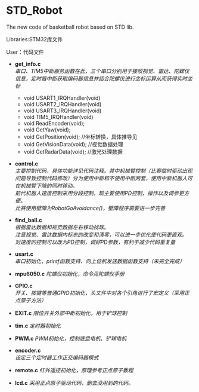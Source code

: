 # STD_Robot
The new code of basketball robot based on STD lib.

Libraries:STM32库文件

User：代码文件
* **get_info.c**<br>
*串口、TIM5中断服务函数在此，三个串口分别用于接收视觉、雷达、陀螺仪信息，定时器中断获取编码器信息并结合陀螺仪进行坐标运算从而获得实时坐标<br>*
	 * void USART1_IRQHandler(void)
	 * void USART2_IRQHandler(void)
	 * void USART3_IRQHandler(void)
	 * void TIM5_IRQHandler(void)
	 * void ReadEncoder(void);
	 * void GetYaw(void);
	 * void GetPosition(void);		//坐标转换，具体推导见
	 * void GetVisionData(void);		//视觉数据处理
	 * void GetRadarData(void);		//激光处理数据<br>
	 
* **control.c**<br>
*主要控制代码，具体功能详见代码注释。其中机械臂控制（比赛临时驱动出现问题导致控制代码修改）分为使用中断和不使用中断两套，使用中断机器人可在机械臂下降的同时移动。<br>
前代机器人速度控制采用分段控制，现主要使用PD控制，操作以及调参更方便。<br>
比赛使用壁障为RobotGoAvoidance()，壁障程序需要进一步完善<br>*

* **find_ball.c**<br>
*根据雷达数据和视觉数据左右移动找球。<br>
注意视觉、雷达数据内标志的改变和清零，可以进一步优化使代码更直观。<br>
对速度的控制可以改为PD控制，调好PD参数，有利于减少代码重复量<br>*

* **usart.c**<br>
*串口初始化、printf函数支持、向上位机发送数据函数支持（未完全完成）<br>*

* **mpu6050.c**
*陀螺仪初始化，命令见陀螺仪手册<br>*

*  **GPIO.c**<br>
*开关、按键等普通GPIO初始化，头文件中对各个引角进行了宏定义（采用正点原子方法）*
* **EXIT.c**
*限位开关外部中断初始化，用于铲球控制<br>*

* **tim.c** 
*定时器初始化*
* **PWM.c** 
*PWM初始化，控制底盘电机、铲球电机*
* **encoder.c**<br> 
*设定三个定时器工作正交编码器模式<br>*

* **remote.c**
*红外遥控初始化，原理参考正点原子教程*
* **lcd.c**
*采用正点原子驱动代码，删去没用到的代码。<br>*
	
	
